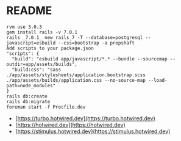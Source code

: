 # README

```
rvm use 3.0.3
gem install rails -v 7.0.1
rails _7.0.1_ new rails_7 -T --database=postgresql --javascript=esbuild --css=bootstrap -a propshaft
Add scripts to your package.json
"scripts": {
  "build": "esbuild app/javascript/*.* --bundle --sourcemap --outdir=app/assets/builds",
  "build:css": "sass ./app/assets/stylesheets/application.bootstrap.scss ./app/assets/builds/application.css --no-source-map --load-path=node_modules"
}
rails db:create
rails db:migrate
foreman start -f Procfile.dev
```

- [https://turbo.hotwired.dev](https://turbo.hotwired.dev)
- [https://hotwired.dev](https://hotwired.dev)
- [https://stimulus.hotwired.dev](https://stimulus.hotwired.dev)
